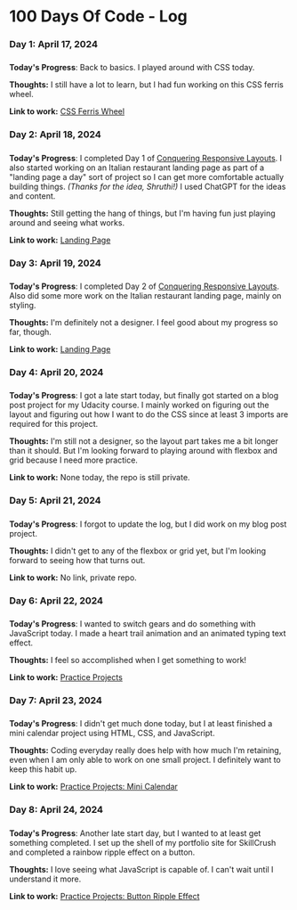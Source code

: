 # 100 Days Of Code - Log

### Day 1: April 17, 2024

#####

**Today's Progress**: Back to basics. I played around with CSS today.

**Thoughts:** I still have a lot to learn, but I had fun working on this CSS ferris wheel.

**Link to work:** [CSS Ferris Wheel](https://github.com/asazzam/css-ferris-wheel)

### Day 2: April 18, 2024

#####

**Today's Progress**: I completed Day 1 of [Conquering Responsive Layouts](https://courses.kevinpowell.co/view/courses/conquering-responsive-layouts). I also started working on an Italian restaurant landing page as part of a "landing page a day" sort of project so I can get more comfortable actually building things. _(Thanks for the idea, Shruthi!)_ I used ChatGPT for the ideas and content.

**Thoughts:** Still getting the hang of things, but I'm having fun just playing around and seeing what works.

**Link to work:** [Landing Page](https://github.com/asazzam/landing-pages/tree/main/001)

### Day 3: April 19, 2024

#####

**Today's Progress**: I completed Day 2 of [Conquering Responsive Layouts](https://courses.kevinpowell.co/view/courses/conquering-responsive-layouts). Also did some more work on the Italian restaurant landing page, mainly on styling.

**Thoughts:** I'm definitely not a designer. I feel good about my progress so far, though.

**Link to work:** [Landing Page](https://github.com/asazzam/landing-pages/tree/main/001)

### Day 4: April 20, 2024

#####

**Today's Progress**: I got a late start today, but finally got started on a blog post project for my Udacity course. I mainly worked on figuring out the layout and figuring out how I want to do the CSS since at least 3 imports are required for this project.

**Thoughts:** I'm still not a designer, so the layout part takes me a bit longer than it should. But I'm looking forward to playing around with flexbox and grid because I need more practice.

**Link to work:** None today, the repo is still private.

### Day 5: April 21, 2024

#####

**Today's Progress**: I forgot to update the log, but I did work on my blog post project.

**Thoughts:** I didn't get to any of the flexbox or grid yet, but I'm looking forward to seeing how that turns out.

**Link to work:** No link, private repo.

### Day 6: April 22, 2024

#####

**Today's Progress**: I wanted to switch gears and do something with JavaScript today. I made a heart trail animation and an animated typing text effect.

**Thoughts:** I feel so accomplished when I get something to work!

**Link to work:** [Practice Projects](https://github.com/asazzam/practice-projects)

### Day 7: April 23, 2024

#####

**Today's Progress**: I didn't get much done today, but I at least finished a mini calendar project using HTML, CSS, and JavaScript.

**Thoughts:** Coding everyday really does help with how much I'm retaining, even when I am only able to work on one small project. I definitely want to keep this habit up.

**Link to work:** [Practice Projects: Mini Calendar](https://github.com/asazzam/practice-projects/tree/main/03-mini-calendar)

### Day 8: April 24, 2024

#####

**Today's Progress**: Another late start day, but I wanted to at least get something completed. I set up the shell of my portfolio site for SkillCrush and completed a rainbow ripple effect on a button.

**Thoughts:** I love seeing what JavaScript is capable of. I can't wait until I understand it more.

**Link to work:** [Practice Projects: Button Ripple Effect](https://github.com/asazzam/practice-projects/tree/main/04-button-ripple-effect)
